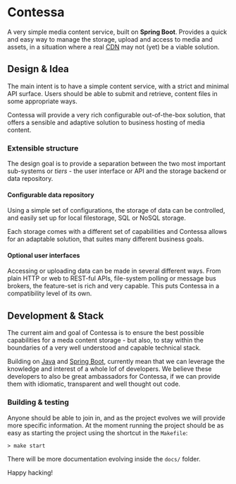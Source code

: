 Contessa
========

A very simple media content service, built on **Spring Boot**. Provides a quick
and easy way to manage the storage, upload and access to media and assets, in a
situation where a real [CDN][1] may not (yet) be a viable solution.

  [1]: https://en.wikipedia.org/wiki/Content_delivery_network


Design &amp; Idea
-----------------

The main intent is to have a simple content service, with a strict and minimal
API surface. Users should be able to submit and retrieve, content files in some
appropriate ways.

Contessa will provide a very rich configurable out-of-the-box solution, that
offers a sensible and adaptive solution to business hosting of media content.

### Extensible structure

The design goal is to provide a separation between the two most important
sub-systems or _tiers_ - the user interface or API and the storage backend or
data repository.

#### Configurable data repository

Using a simple set of configurations, the storage of data can be controlled, and
easily set up for local filestorage, SQL or NoSQL storage.

Each storage comes with a different set of capabilities and Contessa allows for
an adaptable solution, that suites many different business goals.

#### Optional user interfaces

Accessing or uploading data can be made in several different ways. From plain
HTTP or web to REST-ful APIs, file-system polling or message bus brokers, the
feature-set is rich and very capable. This puts Contessa in a compatibility
level of its own.


Development &amp; Stack
-----------------------

The current aim and goal of Contessa is to ensure the best possible capabilities
for a meda content storage - but also, to stay within the boundaries of a very
well understood and capable technical stack.

Building on [Java][2] and [Spring Boot][3], currently mean that we can leverage
the knowledge and interest of a whole lof of developers. We believe these
developers to also be great ambassadors for Contessa, if we can provide them
with idiomatic, transparent and well thought out code.

  [2]: https://java.oracle.com
  [3]: http://projects.spring.io/spring-boot/

### Building &amp; testing

Anyone should be able to join in, and as the project evolves we will provide
more specific information. At the moment running the project should be as easy
as starting the project using the shortcut in the `Makefile`:

    > make start

There will be more documentation evolving inside the `docs/` folder.

Happy hacking!
